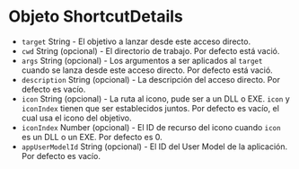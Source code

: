 # Objeto ShortcutDetails

* `target` String - El objetivo a lanzar desde este acceso directo.
* `cwd` String (opcional) - El directorio de trabajo. Por defecto está vació.
* `args` String (opcional) - Los argumentos a ser aplicados al `target` cuando se lanza desde este acceso directo. Por defecto está vació.
* `description` String (opcional) - La descripción del acceso directo. Por defecto es vacío.
* `icon` String (opcional) - La ruta al icono, pude ser a un DLL o EXE. `icon` y `iconIndex` tienen que ser establecidos juntos. Por defecto es vacío, el cual usa el icono del objetivo.
* `iconIndex` Number (opcional) - El ID de recurso del icono cuando `icon` es un DLL o un EXE. Por defecto es 0.
* `appUserModelId` String (opcional) - El ID del User Model de la aplicación. Por defecto es vacío.
